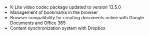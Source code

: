 - K-Lite video codec package updated to version 13.5.0
- Management of bookmarks in the browser
- Browser compatibility for creating documents online with Google Documents and Office 365
- Content synchronization system with Dropbox
